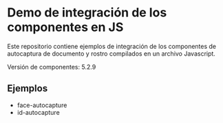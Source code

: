 # Demo de integración de los componentes en JS

Este repositorio contiene ejemplos de integración de los componentes de autocaptura de documento y rostro compilados en un archivo Javascript.

Versión de componentes: 5.2.9

## Ejemplos

* face-autocapture
* id-autocapture